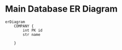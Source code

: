 # Main Database ER Diagram  

```mermaid
erDiagram
    COMPANY {
        int PK id
        str name
        
    }
```
